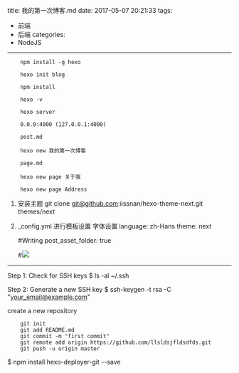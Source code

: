 title: 我的第一次博客.md
date: 2017-05-07 20:21:33
tags:
- 前端
- 后端
categories:
- NodeJS
---

        npm install -g hexo

        hexo init blog

        npm install

        hexo -v

        hexo server

        0.0.0:4000 (127.0.0.1:4000)

        post.md

        hexo new 我的第一次博客

        page.md

        hexo new page 关于我

        hexo new page Address


1. 安装主题
        git clone git@github.com:iissnan/hexo-theme-next.git themes/next

2. _config.yml 进行模板设置 字体设置
        language: zh-Hans
        theme: next



    #Writing
    post_asset_folder: true

    #![](fm_logoV1.png)



-------------------
Step 1: Check for SSH keys
    $ ls -al ~/.ssh

Step 2: Generate a new SSH key
    $ ssh-keygen -t rsa -C "your_email@example.com"



create a new repository

        git init
        git add README.md
        git commit -m "first commit"
        git remote add origin https://github.com/llsldsjfldsdfds.git
        git push -u origin master


$ npm install hexo-deployer-git --save











